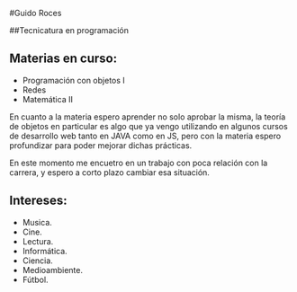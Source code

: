 #Guido Roces

##Tecnicatura en programación

## Materias en curso: 
* Programación con objetos I
* Redes
* Matemática II

En cuanto a la materia espero aprender no solo aprobar la misma, la teoría de objetos en particular es algo que ya vengo utilizando
en algunos cursos de desarrollo web tanto en JAVA como en JS, pero con la materia espero profundizar para poder mejorar dichas prácticas.

En este momento me encuetro en un trabajo con poca relación con la carrera, y espero a corto plazo cambiar esa situación. 



## Intereses:
* Musica.
* Cine.
* Lectura.
* Informática.
* Ciencia.
* Medioambiente.
* Fútbol.
